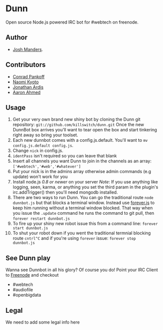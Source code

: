 Dunn
====

Open source Node.js powered IRC bot for #webtech on freenode.

Author
-----
* [Josh Manders](http://www.joshmanders.com).

Contributors
-----
* [Conrad Pankoff](http://www.fknsrs.biz/)
* [Naomi Kyoto](http://github.com/naomik)
* [Jonathan Ardis](http://github.com/Emn1ty)
* [Aaron Ahmed](http://github.com/draceros)

## Usage 
1. Get your very own brand new shiny bot by cloning the Dunn git repository: `git://github.com/killswitch/dunn.git` Once the new DunnBot box arrives you'll want to tear open the box and start tinkering right away so bring your toolset. 
2. Each new dunnbot comes with a config.js.default. You'll want to `mv config.js.default config.js`.
3. Change `nick` in config.js.
4. `identPass` isn't required so you can leave that blank
5. Insert all channels you want Dunn to join in the channels as an array: `['#webtech','#web','#whatever']`
6. Put your nick is in the admins array otherwise admin commands (e.g update) won't work for you
7. Install node.js *0.8 or newer* on your server *Note*: If you use anything like logging, seen, karma, or anything you set the third param in the plugin's irc.addTrigger() then you'll need mongodb installed.
8. There are two ways to run Dunn. You can go the traditional route `node dunnbot.js` but that blocks a terminal window. Instead use [forever.js](https://github.com/nodejitsu/forever) to keep him running without a terminal window blocked. That way when you issue the `.update` command he runs the command to git pull, then `forever restart dunnbot.js`
9. To fire up your shiny new robot issue this from a command line: `forever start dunnbot.js`
10. To shut your robot down if you went the traditional termnial blocking route `cntrl^C` and if you're using `forever` issue: `forever stop dunnbot.js`

## See Dunn play

Wanna see Dunnbot in all his glory? Of course you do! Point your IRC Client to [Freenode](http://freenode.net/) and checkout

* #webtech
* #audiofile
* #openbigdata

## Legal

We need to add some legal info here
